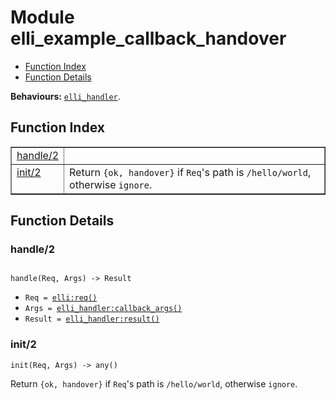 

# Module elli_example_callback_handover #
* [Function Index](#index)
* [Function Details](#functions)

__Behaviours:__ [`elli_handler`](elli_handler.md).

<a name="index"></a>

## Function Index ##


<table width="100%" border="1" cellspacing="0" cellpadding="2" summary="function index"><tr><td valign="top"><a href="#handle-2">handle/2</a></td><td></td></tr><tr><td valign="top"><a href="#init-2">init/2</a></td><td>Return <code>{ok, handover}</code> if <code>Req</code>'s path is <code>/hello/world</code>,
otherwise <code>ignore</code>.</td></tr></table>


<a name="functions"></a>

## Function Details ##

<a name="handle-2"></a>

### handle/2 ###

<pre><code>
handle(Req, Args) -&gt; Result
</code></pre>

<ul class="definitions"><li><code>Req = <a href="elli.md#type-req">elli:req()</a></code></li><li><code>Args = <a href="elli_handler.md#type-callback_args">elli_handler:callback_args()</a></code></li><li><code>Result = <a href="elli_handler.md#type-result">elli_handler:result()</a></code></li></ul>

<a name="init-2"></a>

### init/2 ###

`init(Req, Args) -> any()`

Return `{ok, handover}` if `Req`'s path is `/hello/world`,
otherwise `ignore`.

